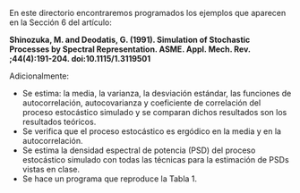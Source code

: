 En este directorio encontraremos programados los ejemplos que aparecen en la Sección 6 del artículo:

**Shinozuka, M. and Deodatis, G. (1991). Simulation of Stochastic Processes by Spectral Representation. ASME. Appl. Mech. Rev. ;44(4):191-204. doi:10.1115/1.3119501**

Adicionalmente:
* Se estima: la media, la varianza, la desviación estándar, las funciones de autocorrelación, autocovarianza y coeficiente de correlación del proceso estocástico simulado y se comparan dichos resultados son los resultados teóricos.
* Se verifica que el proceso estocástico es ergódico en la media y en la autocorrelación.
* Se estima la densidad espectral de potencia (PSD) del proceso estocástico simulado con todas las técnicas para la estimación de PSDs vistas en clase.
* Se hace un programa que reproduce la Tabla 1. 
